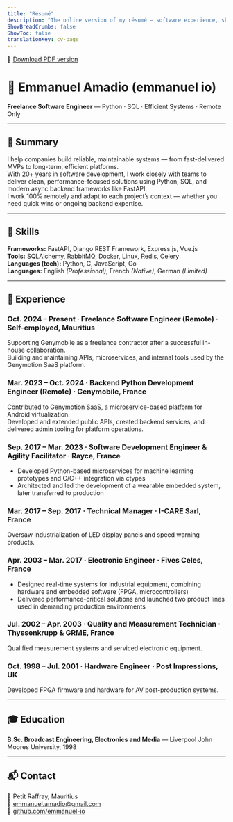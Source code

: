 ```yaml
---
title: "Résumé"
description: "The online version of my résumé — software experience, skills, and background."
ShowBreadCrumbs: false
ShowToc: false
translationKey: cv-page
---
```


📄 [Download PDF version](../cv/emmanuel-amadio-cv.pdf)

# 👋 Emmanuel Amadio (emmanuel io)  
**Freelance Software Engineer** — Python · SQL · Efficient Systems · Remote Only

---

## 🧠 Summary

I help companies build reliable, maintainable systems — from fast-delivered MVPs to long-term, efficient platforms.  
With 20+ years in software development, I work closely with teams to deliver clean, performance-focused solutions using Python, SQL, and modern async backend frameworks like FastAPI.  
I work 100% remotely and adapt to each project’s context — whether you need quick wins or ongoing backend expertise.

---

## 🔧 Skills

**Frameworks:** FastAPI, Django REST Framework, Express.js, Vue.js  
**Tools:** SQLAlchemy, RabbitMQ, Docker, Linux, Redis, Celery  
**Languages (tech):** Python, C, JavaScript, Go  
**Languages:** English *(Professional)*, French *(Native)*, German *(Limited)*

---

## 💼 Experience

### Oct. 2024 – Present · **Freelance Software Engineer (Remote)** · Self-employed, Mauritius  
Supporting Genymobile as a freelance contractor after a successful in-house collaboration.  
Building and maintaining APIs, microservices, and internal tools used by the Genymotion SaaS platform.

### Mar. 2023 – Oct. 2024 · **Backend Python Development Engineer (Remote)** · Genymobile, France  
Contributed to Genymotion SaaS, a microservice-based platform for Android virtualization.  
Developed and extended public APIs, created backend services, and delivered admin tooling for platform operations.

### Sep. 2017 – Mar. 2023 · **Software Development Engineer & Agility Facilitator** · Rayce, France  
- Developed Python-based microservices for machine learning prototypes and C/C++ integration via ctypes  
- Architected and led the development of a wearable embedded system, later transferred to production

### Mar. 2017 – Sep. 2017 · **Technical Manager** · I-CARE Sarl, France  
Oversaw industrialization of LED display panels and speed warning products.

### Apr. 2003 – Mar. 2017 · **Electronic Engineer** · Fives Celes, France  
- Designed real-time systems for industrial equipment, combining hardware and embedded software (FPGA, microcontrollers)  
- Delivered performance-critical solutions and launched two product lines used in demanding production environments

### Jul. 2002 – Apr. 2003 · **Quality and Measurement Technician** · Thyssenkrupp & GRME, France  
Qualified measurement systems and serviced electronic equipment.

### Oct. 1998 – Jul. 2001 · **Hardware Engineer** · Post Impressions, UK  
Developed FPGA firmware and hardware for AV post-production systems.

---

## 🎓 Education

**B.Sc. Broadcast Engineering, Electronics and Media** — Liverpool John Moores University, 1998

---

## 📬 Contact

📍 Petit Raffray, Mauritius  
📧 [emmanuel.amadio@gmail.com](mailto:emmanuel.amadio@gmail.com)  
🐙 [github.com/emmanuel-io](https://github.com/emmanuel-io)

